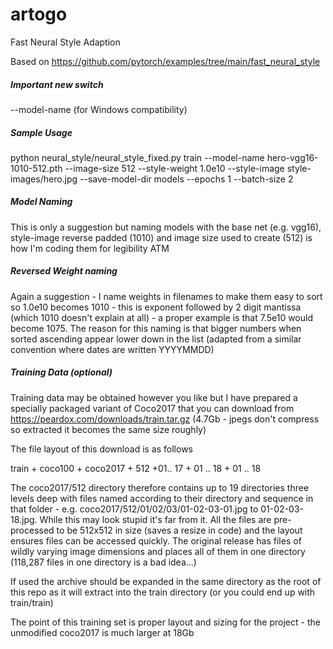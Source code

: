 # artogo
Fast Neural Style Adaption

Based on https://github.com/pytorch/examples/tree/main/fast_neural_style

##### Important new switch

--model-name (for Windows compatibility)

##### Sample Usage

python neural_style/neural_style_fixed.py train --model-name hero-vgg16-1010-512.pth --image-size 512 --style-weight 1.0e10 --style-image style-images/hero.jpg --save-model-dir models --epochs 1 --batch-size 2

##### Model Naming

This is only a suggestion but naming models with the base net (e.g. vgg16), style-image reverse padded (1010) and image size used to create (512) is how I'm coding them for legibility ATM

##### Reversed Weight naming

Again a suggestion - I name weights in filenames to make them easy to sort so 1.0e10 becomes 1010 - this is exponent followed by 2 digit mantissa (which 1010 doesn't explain at all) - a proper example is that 7.5e10 would become 1075. The reason for this naming is that bigger numbers when sorted ascending appear lower down in the list (adapted from a similar convention where dates are written YYYYMMDD)

##### Training Data (optional)

Training data may be obtained however you like but I have prepared a specially packaged variant of Coco2017 that you can download from https://peardox.com/downloads/train.tar.gz (4.7Gb - jpegs don't compress so extracted it becomes the same size roughly)

The file layout of this download is as follows

train
\+ coco100
\+ coco2017
     \+ 512
             \+01.. 17
                  \+ 01 .. 18
                       \+ 01 .. 18

The coco2017/512 directory therefore contains up to 19 directories three levels deep with files named according to their directory and sequence in that folder - e.g. coco2017/512/01/02/03/01-02-03-01.jpg to 01-02-03-18.jpg. While this may look stupid it's far from it. All the files are pre-processed to be 512x512 in size (saves a resize in code) and the layout ensures files can be accessed quickly. The original release has files of wildly varying image dimensions and places all of them in one directory (118,287 files in one directory is a bad idea...)

If used the archive should be expanded in the same directory as the root of this repo as it will extract into the train directory (or you could end up with train/train)

The point of this training set is proper layout and sizing for the project - the unmodified coco2017 is much larger at 18Gb

